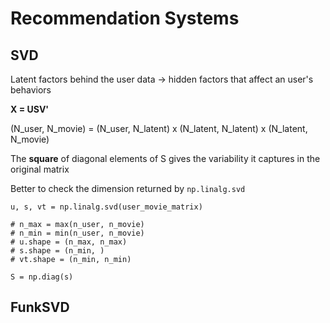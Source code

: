 # Recommendation Systems

## SVD

Latent factors behind the user data -> hidden factors that affect an user's behaviors

**X = USV'**

(N_user, N_movie) = (N_user, N_latent) x (N_latent, N_latent) x (N_latent, N_movie)

The **square** of diagonal elements of S gives the variability it captures in the original matrix


Better to check the dimension returned by `np.linalg.svd`

```python3
u, s, vt = np.linalg.svd(user_movie_matrix)

# n_max = max(n_user, n_movie)
# n_min = min(n_user, n_movie)
# u.shape = (n_max, n_max)
# s.shape = (n_min, )
# vt.shape = (n_min, n_min)

S = np.diag(s)
```

## FunkSVD


